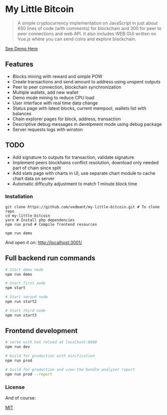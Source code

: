 # My Little Bitcoin

> A simple cryptocurrency implementation on JavaScript in just about 650 lines of code (with comments) for blockchain and 300 for peer to peer connections and web API. It also includes WEB GUI written on Vue.js where you can send coins and explore blockchain.

[See Demo Here](https://my-little-bitcoin.vedmant.com/)

## Features

- Blocks mining with reward and simple POW 
- Create transactions and send amount to address using unspent outputs
- Peer to peer connection, blockchain synchronization
- Multiple wallets, add new wallet
- Demo mode mining to reduce CPU load
- User interface with real time data change
- Status page with latest blocks, current mempool, wallets list with balances
- Chain explorer pages for block, address, transaction
- Descriptive debug messages in develpment mode using debug package
- Server requests logs with winston

## TODO

- Add signature to outputs for transaction, validate signature
- Implement peers blockhains conflict resolution, download only needed part of chain since split
- Add stats page with charts in UI, use separate chart module to cache chart data on server
- Automatic difficulty adjustment to match 1 minute block time

### Installation ###

```
git clone https://github.com/vedmant/my-little-bitcoin.git # To clone repo
cd my-little-bitcoin
yarn # Install php dependencies
npm run prod # Compile frontend resources

npm run demo
```

And open it on: [http://localhost:3001/](http://localhost:3001/)

## Full backend run commands

``` bash
# Start demo node
npm run demo

# Start first node
npm start

# Start second node
npm run start2

# Start third node
npm run start3
```

## Frontend development

``` bash
# serve with hot reload at localhost:8080
npm run dev

# build for production with minification
npm run prod

# build for production and view the bundle analyzer report
npm run prod --report
```
 
### License ###

And of course:

[MIT](LICENSE.md)
